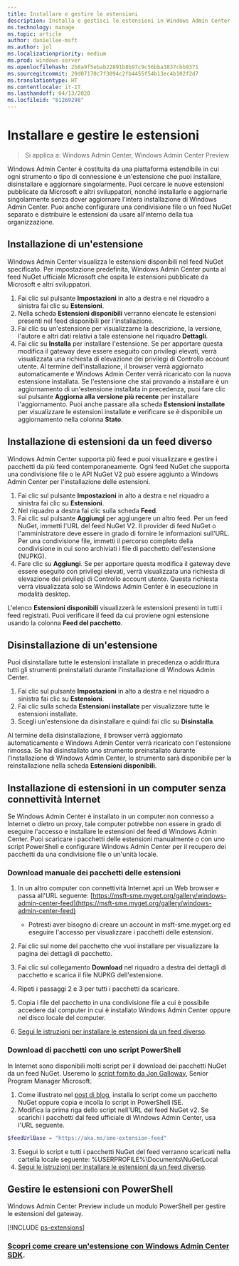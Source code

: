 ```yaml
---
title: Installare e gestire le estensioni
description: Installa e gestisci le estensioni in Windows Admin Center (progetto Honolulu)
ms.technology: manage
ms.topic: article
author: daniellee-msft
ms.author: jol
ms.localizationpriority: medium
ms.prod: windows-server
ms.openlocfilehash: 2b8a9f5ebab22891b8b97c9c56bba3837cbb9371
ms.sourcegitcommit: 20d07170c7f3094c2fb4455f54b13ec4b102f2d7
ms.translationtype: HT
ms.contentlocale: it-IT
ms.lasthandoff: 04/13/2020
ms.locfileid: "81269298"
---
```

# <a name="install-and-manage-extensions"></a>Installare e gestire le estensioni

>Si applica a: Windows Admin Center, Windows Admin Center Preview

Windows Admin Center è costituita da una piattaforma estendibile in cui ogni strumento o tipo di connessione è un'estensione che puoi installare, disinstallare e aggiornare singolarmente. Puoi cercare le nuove estensioni pubblicate da Microsoft e altri sviluppatori, nonché installarle e aggiornarle singolarmente senza dover aggiornare l'intera installazione di Windows Admin Center. Puoi anche configurare una condivisione file o un feed NuGet separato e distribuire le estensioni da usare all'interno della tua organizzazione.

## <a name="installing-an-extension"></a>Installazione di un'estensione

Windows Admin Center visualizza le estensioni disponibili nel feed NuGet specificato. Per impostazione predefinita, Windows Admin Center punta al feed NuGet ufficiale Microsoft che ospita le estensioni pubblicate da Microsoft e altri sviluppatori.

1. Fai clic sul pulsante **Impostazioni** in alto a destra e nel riquadro a sinistra fai clic su **Estensioni**. 
2. Nella scheda **Estensioni disponibili** verranno elencate le estensioni presenti nel feed disponibili per l'installazione.
3. Fai clic su un'estensione per visualizzarne la descrizione, la versione, l'autore e altri dati relativi a tale estensione nel riquadro **Dettagli**.
4. Fai clic su **Installa** per installare l'estensione. Se per apportare questa modifica il gateway deve essere eseguito con privilegi elevati, verrà visualizzata una richiesta di elevazione dei privilegi di Controllo account utente. Al termine dell'installazione, il browser verrà aggiornato automaticamente e Windows Admin Center verrà ricaricato con la nuova estensione installata. Se l'estensione che stai provando a installare è un aggiornamento di un'estensione installata in precedenza, puoi fare clic sul pulsante **Aggiorna alla versione più recente** per installare l'aggiornamento. Puoi anche passare alla scheda **Estensioni installate** per visualizzare le estensioni installate e verificare se è disponibile un aggiornamento nella colonna **Stato**.

## <a name="installing-extensions-from-a-different-feed"></a>Installazione di estensioni da un feed diverso

Windows Admin Center supporta più feed e puoi visualizzare e gestire i pacchetti da più feed contemporaneamente. Ogni feed NuGet che supporta una condivisione file o le API NuGet V2 può essere aggiunto a Windows Admin Center per l'installazione delle estensioni.

1. Fai clic sul pulsante **Impostazioni** in alto a destra e nel riquadro a sinistra fai clic su **Estensioni**.
2. Nel riquadro a destra fai clic sulla scheda **Feed**.
3. Fai clic sul pulsante **Aggiungi** per aggiungere un altro feed. Per un feed NuGet, immetti l'URL del feed NuGet V2. Il provider di feed NuGet o l'amministratore deve essere in grado di fornire le informazioni sull'URL. Per una condivisione file, immetti il percorso completo della condivisione in cui sono archiviati i file di pacchetto dell'estensione (NUPKG).
4. Fare clic su **Aggiungi**. Se per apportare questa modifica il gateway deve essere eseguito con privilegi elevati, verrà visualizzata una richiesta di elevazione dei privilegi di Controllo account utente. Questa richiesta verrà visualizzata solo se Windows Admin Center è in esecuzione in modalità desktop.

L'elenco **Estensioni disponibili** visualizzerà le estensioni presenti in tutti i feed registrati. Puoi verificare il feed da cui proviene ogni estensione usando la colonna **Feed del pacchetto**.

## <a name="uninstalling-an-extension"></a>Disinstallazione di un'estensione

Puoi disinstallare tutte le estensioni installate in precedenza o addirittura tutti gli strumenti preinstallati durante l'installazione di Windows Admin Center.

1. Fai clic sul pulsante **Impostazioni** in alto a destra e nel riquadro a sinistra fai clic su **Estensioni**. 
2. Fai clic sulla scheda **Estensioni installate** per visualizzare tutte le estensioni installate.
3. Scegli un'estensione da disinstallare e quindi fai clic su **Disinstalla**.

Al termine della disinstallazione, il browser verrà aggiornato automaticamente e Windows Admin Center verrà ricaricato con l'estensione rimossa. Se hai disinstallato uno strumento preinstallato durante l'installazione di Windows Admin Center, lo strumento sarà disponibile per la reinstallazione nella scheda **Estensioni disponibili**.

## <a name="installing-extensions-on-a-computer-without-internet-connectivity"></a>Installazione di estensioni in un computer senza connettività Internet

Se Windows Admin Center è installato in un computer non connesso a Internet o dietro un proxy, tale computer potrebbe non essere in grado di eseguire l'accesso e installare le estensioni del feed di Windows Admin Center. Puoi scaricare i pacchetti delle estensioni manualmente o con uno script PowerShell e configurare Windows Admin Center per il recupero dei pacchetti da una condivisione file o un'unità locale.

### <a name="manually-downloading-extension-packages"></a>Download manuale dei pacchetti delle estensioni

1. In un altro computer con connettività Internet apri un Web browser e passa all'URL seguente: [https://msft-sme.myget.org/gallery/windows-admin-center-feed](https://msft-sme.myget.org/gallery/windows-admin-center-feed) 

   * Potresti aver bisogno di creare un account in msft-sme.myget.org ed eseguire l'accesso per visualizzare i pacchetti delle estensioni.

2. Fai clic sul nome del pacchetto che vuoi installare per visualizzare la pagina dei dettagli di pacchetto.
3. Fai clic sul collegamento **Download** nel riquadro a destra dei dettagli di pacchetto e scarica il file NUPKG dell'estensione.
4. Ripeti i passaggi 2 e 3 per tutti i pacchetti da scaricare.
5. Copia i file del pacchetto in una condivisione file a cui è possibile accedere dal computer in cui è installato Windows Admin Center oppure nel disco locale del computer.
6. [Segui le istruzioni per installare le estensioni da un feed diverso](#installing-extensions-from-a-different-feed).

### <a name="downloading-packages-with-a-powershell-script"></a>Download di pacchetti con uno script PowerShell

In Internet sono disponibili molti script per il download dei pacchetti NuGet da un feed NuGet. Useremo lo [script fornito da Jon Galloway](https://weblogs.asp.net/jongalloway/downloading-a-local-nuget-repository-with-powershell), Senior Program Manager Microsoft.

1. Come illustrato nel [post di blog](https://weblogs.asp.net/jongalloway/downloading-a-local-nuget-repository-with-powershell), installa lo script come un pacchetto NuGet oppure copia e incolla lo script in PowerShell ISE.
2. Modifica la prima riga dello script nell'URL del feed NuGet v2. Se scarichi i pacchetti dal feed ufficiale di Windows Admin Center, usa l'URL seguente.

```powershell
$feedUrlBase = "https://aka.ms/sme-extension-feed"
```

3. Esegui lo script e tutti i pacchetti NuGet del feed verranno scaricati nella cartella locale seguente: %USERPROFILE%\Documents\NuGetLocal
4. [Segui le istruzioni per installare le estensioni da un feed diverso](#installing-extensions-from-a-different-feed).

## <a name="manage-extensions-with-powershell"></a>Gestire le estensioni con PowerShell

Windows Admin Center Preview include un modulo PowerShell per gestire le estensioni del gateway.

[!INCLUDE [ps-extensions](../includes/ps-extensions.md)]

### <a name="learn-more-about-building-an-extension-with-the-windows-admin-center-sdk"></a>[Scopri come creare un'estensione con Windows Admin Center SDK](../extend/extensibility-overview.md).